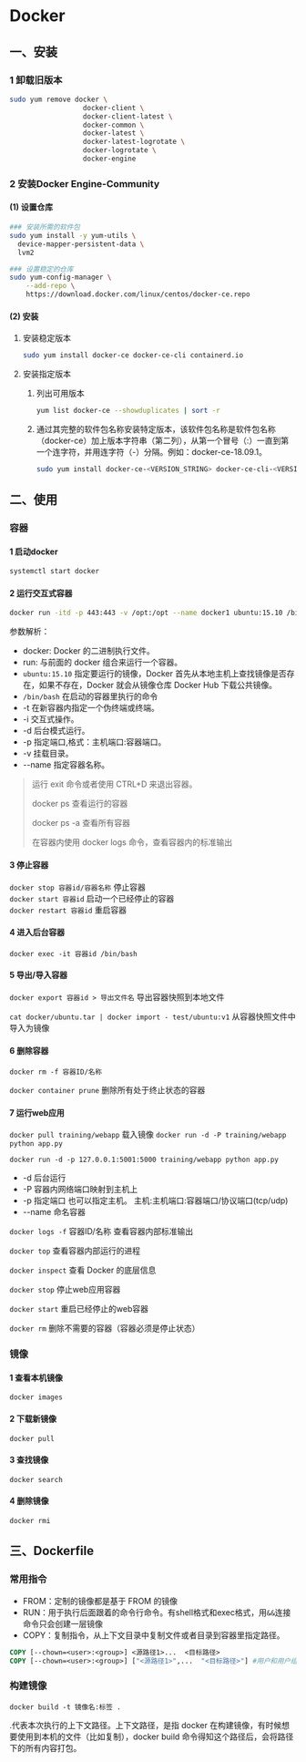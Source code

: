 # Docker

## 一、安装

### 1 卸载旧版本

```bash
sudo yum remove docker \
                  docker-client \
                  docker-client-latest \
                  docker-common \
                  docker-latest \
                  docker-latest-logrotate \
                  docker-logrotate \
                  docker-engine
```

### 2 安装Docker Engine-Community

#### (1) 设置仓库

```bash
### 安装所需的软件包
sudo yum install -y yum-utils \
  device-mapper-persistent-data \
  lvm2
```

```bash
### 设置稳定的仓库
sudo yum-config-manager \
    --add-repo \
    https://download.docker.com/linux/centos/docker-ce.repo
```

#### (2) 安装

1. 安装稳定版本

   ```bash
   sudo yum install docker-ce docker-ce-cli containerd.io
   ```

2. 安装指定版本

   1. 列出可用版本

      ```bash
      yum list docker-ce --showduplicates | sort -r
      ```

   2. 通过其完整的软件包名称安装特定版本，该软件包名称是软件包名称（docker-ce）加上版本字符串（第二列），从第一个冒号（:）一直到第一个连字符，并用连字符（-）分隔。例如：docker-ce-18.09.1。

      ```bash
      sudo yum install docker-ce-<VERSION_STRING> docker-ce-cli-<VERSION_STRING> containerd.io
      ```

## 二、使用

### 容器

#### 1 启动docker

```bash
systemctl start docker
```

#### 2 运行交互式容器

```bash
docker run -itd -p 443:443 -v /opt:/opt --name docker1 ubuntu:15.10 /bin/bash
```

参数解析：

- docker: Docker 的二进制执行文件。
- run: 与前面的 docker 组合来运行一个容器。
- `ubuntu:15.10` 指定要运行的镜像，Docker 首先从本地主机上查找镜像是否存在，如果不存在，Docker 就会从镜像仓库 Docker Hub 下载公共镜像。
- `/bin/bash` 在启动的容器里执行的命令
- -t 在新容器内指定一个伪终端或终端。
- -i 交互式操作。
- -d 后台模式运行。
- -p 指定端口,格式：主机端口:容器端口。
- -v 挂载目录。
- --name 指定容器名称。

> 运行 exit 命令或者使用 CTRL+D 来退出容器。
>
> docker ps 查看运行的容器
>
> docker ps -a 查看所有容器
>
> 在容器内使用 docker logs 命令，查看容器内的标准输出

#### 3 停止容器

`docker stop 容器id/容器名称` 停止容器  
`docker start 容器id` 启动一个已经停止的容器  
`docker restart 容器id` 重启容器

#### 4 进入后台容器

`docker exec -it 容器id /bin/bash`

#### 5 导出/导入容器

`docker export 容器id > 导出文件名`  导出容器快照到本地文件 

`cat docker/ubuntu.tar | docker import - test/ubuntu:v1`  从容器快照文件中导入为镜像

#### 6 删除容器

`docker rm -f 容器ID/名称`

`docker container prune` 删除所有处于终止状态的容器

#### 7 运行web应用

`docker pull training/webapp`  载入镜像
`docker run -d -P training/webapp python app.py`

`docker run -d -p 127.0.0.1:5001:5000 training/webapp python app.py`

  - -d 后台运行
  - -P 容器内网络端口映射到主机上
  - -p 指定端口 也可以指定主机。 主机:主机端口:容器端口/协议端口(tcp/udp)
  - --name 命名容器

`docker logs -f` 容器ID/名称 查看容器内部标准输出

`docker top` 查看容器内部运行的进程

`docker inspect` 查看 Docker 的底层信息

`docker stop` 停止web应用容器

`docker start` 重启已经停止的web容器

`docker rm` 删除不需要的容器（容器必须是停止状态）

### 镜像

#### 1 查看本机镜像

`docker images`

#### 2 下载新镜像

`docker pull`

#### 3 查找镜像

`docker search`

#### 4 删除镜像

`docker rmi`

## 三、Dockerfile

### 常用指令

- FROM：定制的镜像都是基于 FROM 的镜像
- RUN：用于执行后面跟着的命令行命令。有shell格式和exec格式，用`&&`连接命令只会创建一层镜像
- COPY：复制指令，从上下文目录中复制文件或者目录到容器里指定路径。

```dockerfile
COPY [--chown=<user>:<group>] <源路径1>...  <目标路径>
COPY [--chown=<user>:<group>] ["<源路径1>",...  "<目标路径>"] #用户和用户组可选
```

### 构建镜像

`docker build -t 镜像名:标签 .` 

.代表本次执行的上下文路径。上下文路径，是指 docker 在构建镜像，有时候想要使用到本机的文件（比如复制），docker build 命令得知这个路径后，会将路径下的所有内容打包。 